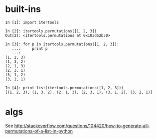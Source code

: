 
# built-ins

    In [1]: import itertools
    
    In [2]: itertools.permutations([1, 2, 3])
    Out[2]: <itertools.permutations at 0x103d52b30>
    
    In [3]: for p in itertools.permutations([1, 2, 3]):
       ...:     print p
       ...:
    (1, 2, 3)
    (1, 3, 2)
    (2, 1, 3)
    (2, 3, 1)
    (3, 1, 2)
    (3, 2, 1)
    
    In [4]: print list(itertools.permutations([1, 2, 3]))
    [(1, 2, 3), (1, 3, 2), (2, 1, 3), (2, 3, 1), (3, 1, 2), (3, 2, 1)]

# algs

See http://stackoverflow.com/questions/104420/how-to-generate-all-permutations-of-a-list-in-python
